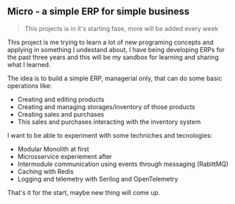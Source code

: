 ## Micro - a simple ERP for simple business

> This projects is in it's starting fase, more will be added every week

This project is me trying to learn a lot of new programing concepts and applying in something I undestand about, 
I have being developing ERPs for the past three years and this will be my sandbox for learning and sharing what I learned.

The idea is to build a simple ERP, managerial only, that can do some basic operations like:
- Creating and editing products
- Creating and managing storages/inventory of those products
- Creating sales and purchases
- This sales and purchases interacting with the inventory system

I want to be able to experiment with some techniches and tecnologies:
- Modular Monolith at first
- Microsservice experiement after
- Intermodule communication using events through messaging (RabittMQ)
- Caching with Redis
- Logging and telemetry with Serilog and OpenTelemetry

That's it for the start, maybe new thing will come up.
